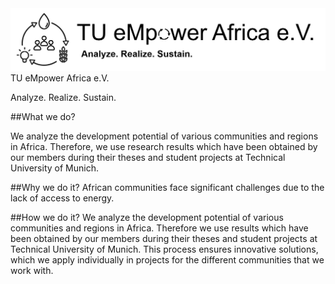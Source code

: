 <img src="/logo/logo-black.svg"/>
TU eMpower Africa e.V.

Analyze. Realize. Sustain.

##What we do?

We analyze the development potential of various communities and regions in Africa. Therefore, we use research results which have been obtained by our members during their theses and student projects at Technical University of Munich.

##Why we do it?
African communities face significant challenges due to the lack of access to energy.

##How we do it?
We analyze the development potential of various communities and regions in Africa. Therefore we use results which have been obtained by our members during their theses and student projects at Technical University of Munich. This process ensures innovative solutions, which we apply individually in projects for the different communities that we work with.